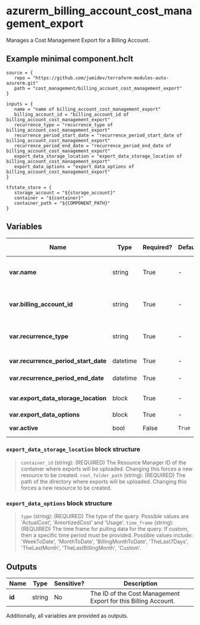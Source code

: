 # azurerm_billing_account_cost_management_export

Manages a Cost Management Export for a Billing Account.

## Example minimal component.hclt

```hcl
source = {
   repo = "https://github.com/jumidev/terraform-modules-auto-azurerm.git" 
   path = "cost_management/billing_account_cost_management_export" 
}

inputs = {
   name = "name of billing_account_cost_management_export" 
   billing_account_id = "billing_account_id of billing_account_cost_management_export" 
   recurrence_type = "recurrence_type of billing_account_cost_management_export" 
   recurrence_period_start_date = "recurrence_period_start_date of billing_account_cost_management_export" 
   recurrence_period_end_date = "recurrence_period_end_date of billing_account_cost_management_export" 
   export_data_storage_location = "export_data_storage_location of billing_account_cost_management_export" 
   export_data_options = "export_data_options of billing_account_cost_management_export" 
}

tfstate_store = {
   storage_account = "${storage_account}" 
   container = "${container}" 
   container_path = "${COMPONENT_PATH}" 
}

```

## Variables

| Name | Type | Required? |  Default  |  possible values |  Description |
| ---- | ---- | --------- |  ----------- | ----------- | ----------- |
| **var.name** | string | True | -  |  -  |  Specifies the name of the Cost Management Export. Changing this forces a new resource to be created. | 
| **var.billing_account_id** | string | True | -  |  -  |  The id of the billing account on which to create an export. Changing this forces a new resource to be created. | 
| **var.recurrence_type** | string | True | -  |  `Annually`, `Daily`, `Monthly`, `Weekly`  |  How often the requested information will be exported. Valid values include `Annually`, `Daily`, `Monthly`, `Weekly`. | 
| **var.recurrence_period_start_date** | datetime | True | -  |  -  |  The date the export will start capturing information. | 
| **var.recurrence_period_end_date** | datetime | True | -  |  -  |  The date the export will stop capturing information. | 
| **var.export_data_storage_location** | block | True | -  |  -  |  A `export_data_storage_location` block. | 
| **var.export_data_options** | block | True | -  |  -  |  A `export_data_options` block. | 
| **var.active** | bool | False | `True`  |  -  |  Is the cost management export active? Default is `true`. | 

### `export_data_storage_location` block structure

> `container_id` (string): (REQUIRED) The Resource Manager ID of the container where exports will be uploaded. Changing this forces a new resource to be created.
> `root_folder_path` (string): (REQUIRED) The path of the directory where exports will be uploaded. Changing this forces a new resource to be created.

### `export_data_options` block structure

> `type` (string): (REQUIRED) The type of the query. Possible values are 'ActualCost', 'AmortizedCost' and 'Usage'.
> `time_frame` (string): (REQUIRED) The time frame for pulling data for the query. If custom, then a specific time period must be provided. Possible values include: 'WeekToDate', 'MonthToDate', 'BillingMonthToDate', 'TheLast7Days', 'TheLastMonth', 'TheLastBillingMonth', 'Custom'.



## Outputs

| Name | Type | Sensitive? | Description |
| ---- | ---- | --------- | --------- |
| **id** | string | No  | The ID of the Cost Management Export for this Billing Account. | 

Additionally, all variables are provided as outputs.
